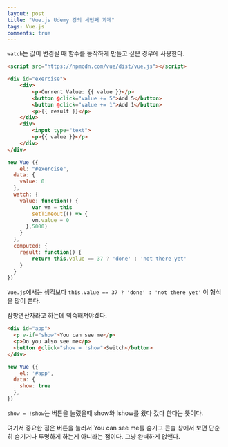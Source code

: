```yaml
---
layout: post
title: "Vue.js Udemy 강의 세번째 과제"
tags: Vue.js
comments: true
---
```




`watch`는 값이 변경될 때 함수를 동작하게 만들고 싶은 경우에 사용한다.



```html
<script src="https://npmcdn.com/vue/dist/vue.js"></script>

<div id="exercise">
    <div>
        <p>Current Value: {{ value }}</p>
        <button @click="value += 5">Add 5</button>
        <button @click="value += 1">Add 1</button>
        <p>{{ result }}</p>
    </div>
    <div>
        <input type="text">
        <p>{{ value }}</p>
    </div>
</div>
```



```javascript
new Vue ({
	el: "#exercise",
  data: {
    value: 0
  },
  watch: {
  	value: function() {
    	var vm = this
    	setTimeout(() => {
      	vm.value = 0
      },5000)
    }
  },
  computed: {
  	result: function() {
   		return this.value == 37 ? 'done' : 'not there yet'
    }
  }
})
```



`Vue.js`에서는 생각보다 `this.value == 37 ? 'done' : 'not there yet'` 이 형식을 많이 쓴다.

삼항연산자라고 하는데 익숙해져야겠다.



```html
<div id="app">
  <p v-if="show">You can see me</p>
  <p>Do you also see me</p>
  <button @click="show = !show">Switch</button>
</div>
```



```javascript
new Vue ({
	el: '#app',
  data: {
    show: true
  },
})
```



`show = !show`는 버튼을 눌렀을때 show와 !show를 왔다 갔다 한다는 뜻이다.

여기서 중요한 점은 버튼을 눌러서 You can see me를 숨기고 콘솔 창에서 보면 단순히 숨기거나 투명하게 하는게 아니라는 점이다. 그냥 완벽하게 없앤다.